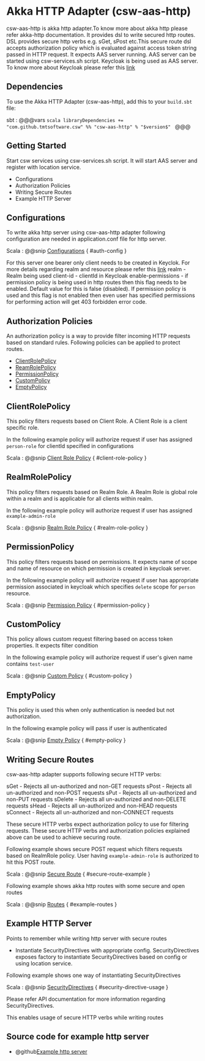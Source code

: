 # Akka HTTP Adapter (csw-aas-http)

csw-aas-http is akka http adapter.To know more about akka http please refer akka-http documentation. It provides dsl to 
write secured http routes. DSL provides secure http verbs e.g. sGet, sPost etc.This secure route dsl accepts authorization 
policy which is evaluated against access token string passed in HTTP request. It expects AAS server running. AAS server 
can be started using csw-services.sh script. Keycloak is being used as AAS server. To know more about Keycloak please refer 
this [link](https://www.keycloak.org/documentation.html)

<!-- introduction to the service -->

## Dependencies

To use the Akka HTTP Adapter (csw-aas-http), add this to your `build.sbt` file:

sbt
:   @@@vars
    ```scala
    libraryDependencies += "com.github.tmtsoftware.csw" %% "csw-aas-http" % "$version$"
    ```
    @@@
    
## Getting Started

Start csw services using csw-services.sh script. It will start AAS server and register with location service.

 - Configurations
 - Authorization Policies
 - Writing Secure Routes
 - Example HTTP Server
 
## Configurations

To write akka http server using csw-aas-http adapter following configuration are needed in application.conf file for
http server.

Scala
:   @@snip [Configurations](../../../../../examples/src/main/resources/application.conf) { #auth-config }

For this server one bearer only client needs to be created in Keyclok. For more details regarding realm and resource please refer 
this [link](https://www.keycloak.org/documentation.html)
realm - Realm being used
client-id - clientId in Keycloak 
enable-permissions - if permission policy is being used in http routes then this flag needs to be enabled. Default value 
for this is false (disabled). If permission policy is used and this flag is not enabled then even user has specified permissions
for performing action will get 403 forbidden error code.
 
## Authorization Policies 

An authorization policy is a way to provide filter incoming HTTP requests based on standard rules. Following policies can
be applied to protect routes.

 - [ClientRolePolicy](#clientrolepolicy)
 - [ReamRolePolicy](#realmrolepolicy)
 - [PermissionPolicy](#permissionpolicy)
 - [CustomPolicy](#custompolicy)
 - [EmptyPolicy](#emptypolicy)

## ClientRolePolicy

This policy filters requests based on Client Role. A Client Role is a client specific role.

In the following example policy will authorize request if user has assigned `person-role` for clientId specified in configurations

Scala
:   @@snip [Client Role Policy](../../../../../examples/src/main/scala/csw/auth/ExampleServer.scala) { #client-role-policy }
 

## RealmRolePolicy

This policy filters requests based on Realm Role. A Realm Role is global role within a realm and is applicable for all clients 
within realm.

In the following example policy will authorize request if user has assigned `example-admin-role`

Scala
:   @@snip [Realm Role Policy](../../../../../examples/src/main/scala/csw/auth/ExampleServer.scala) { #realm-role-policy }
 

## PermissionPolicy

This policy filters requests based on permissions. It expects name of scope and name of resource on which permission is created 
in keycloak server.

In the following example policy will authorize request if user has appropriate permission associated in keycloak which specifies
`delete` scope for `person` resource.

Scala
:   @@snip [Permission Policy](../../../../../examples/src/main/scala/csw/auth/ExampleServer.scala) { #permission-policy }
 

## CustomPolicy

This policy allows custom request filtering based on access token properties. It expects filter condition

In the following example policy will authorize request if user's given name contains `test-user`

Scala
:   @@snip [Custom Policy](../../../../../examples/src/main/scala/csw/auth/ExampleServer.scala) { #custom-policy }
 

## EmptyPolicy

This policy is used this when only authentication is needed but not authorization.

In the following example policy will pass if user is authenticated

Scala
:   @@snip [Empty Policy](../../../../../examples/src/main/scala/csw/auth/ExampleServer.scala) { #empty-policy }
 

## Writing Secure Routes

csw-aas-http adapter supports following secure HTTP verbs:

sGet        - Rejects all un-authorized and non-GET requests
sPost       - Rejects all un-authorized and non-POST requests
sPut        - Rejects all un-authorized and non-PUT requests
sDelete     - Rejects all un-authorized and non-DELETE requests
sHead       - Rejects all un-authorized and non-HEAD requests
sConnect    - Rejects all un-authorized and non-CONNECT requests

These secure HTTP verbs expect authorization policy to use for filtering requests. These secure HTTP verbs and authorization
policies explained above can be used to achieve securing route.

Following example shows secure POST request which filters requests based on RealmRole policy. User having `example-admin-role`
is authorized to hit this POST route. 

Scala
:   @@snip [Secure Route](../../../../../examples/src/main/scala/csw/auth/ExampleServer.scala) { #secure-route-example }

Following example shows akka http routes with some secure and open routes

Scala
:   @@snip [Routes](../../../../../examples/src/main/scala/csw/auth/ExampleServer.scala) { #example-routes }
 
 
## Example HTTP Server

Points to remember while writing http server with secure routes

* Instantiate SecurityDirectives with appropriate config. SecurityDirectives exposes factory to instantiate SecurityDirectives
based on config or using location service. 

Following example shows one way of instantiating SecurityDirectives

Scala
:   @@snip [SecurityDirectives](../../../../../examples/src/main/scala/csw/auth/ExampleServer.scala) { #security-directive-usage }

Please refer API documentation for more information regarding SecurityDirectives.

This enables usage of secure HTTP verbs while writing routes

## Source code for example http server

* @github[Example http server](/examples/src/main/scala/csw/auth/ExampleServer.scala)


